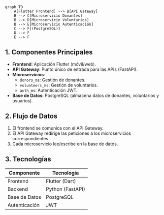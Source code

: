 ```mermaid
graph TD
    A[Flutter Frontend] --> B[API Gateway]
    B --> C[Microservicio Donantes]
    B --> D[Microservicio Voluntarios]
    B --> E[Microservicio Autenticación]
    C --> F[(PostgreSQL)]
    D --> F
    E --> F
```

## 1. Componentes Principales
- **Frontend**: Aplicación Flutter (móvil/web).  
- **API Gateway**: Punto único de entrada para las APIs (FastAPI).  
- **Microservicios**:  
  - `donors_ms`: Gestión de donantes.  
  - `volunteers_ms`: Gestión de voluntarios.  
  - `auth_ms`: Autenticación JWT.  
- **Base de Datos**: PostgreSQL (almacena datos de donantes, voluntarios y usuarios).  

## 2. Flujo de Datos
1. El frontend se comunica con el API Gateway.  
2. El API Gateway redirige las peticiones a los microservicios correspondientes.  
3. Cada microservicio lee/escribe en la base de datos.  

## 3. Tecnologías
| Componente       | Tecnología           |
|------------------|----------------------|
| Frontend         | Flutter (Dart)       |
| Backend          | Python (FastAPI)     |
| Base de Datos    | PostgreSQL           |
| Autenticación    | JWT                  |